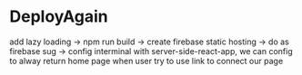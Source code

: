 # DeployAgain

add lazy loading -> npm run build -> create firebase static hosting -> do as firebase sug -> config interminal with server-side-react-app, we can config to alway return home page when user try to use link to connect our page
